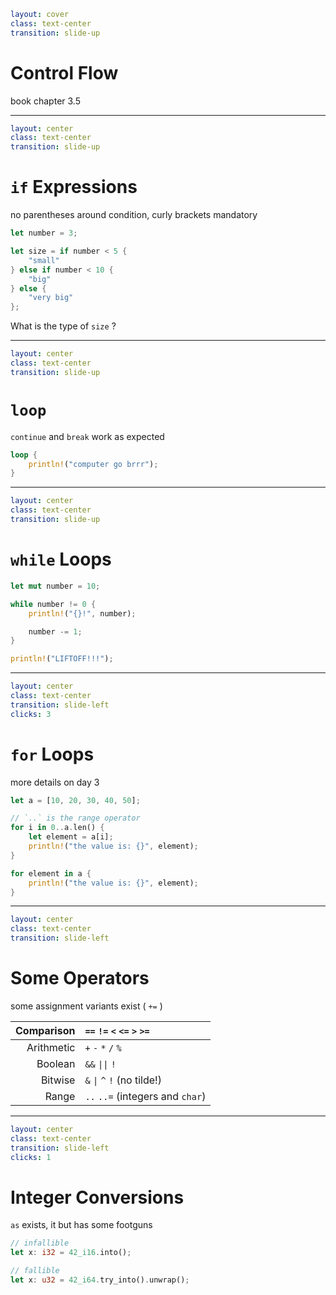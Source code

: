 ```yaml
layout: cover
class: text-center
transition: slide-up
```

# Control Flow

book chapter 3.5

<Nr />

---

```yaml
layout: center
class: text-center
transition: slide-up
```

# `if` Expressions

no parentheses around condition, curly brackets mandatory

```rust
let number = 3;

let size = if number < 5 {
    "small"
} else if number < 10 {
    "big"
} else {
    "very big"
};
```

What is the type of `size` ?

<Nr />

---

```yaml
layout: center
class: text-center
transition: slide-up
```

# `loop`

`continue` and `break` work as expected

```rust
loop {
    println!("computer go brrr");
}
```

<Nr />

---

```yaml
layout: center
class: text-center
transition: slide-up
```

# `while` Loops

```rust {3,7}
let mut number = 10;

while number != 0 {
    println!("{}!", number);

    number -= 1;
}

println!("LIFTOFF!!!");
```

<Nr />

---

```yaml
layout: center
class: text-center
transition: slide-left
clicks: 3
```

# `for` Loops

more details on day 3

```rust {1,4,7|1,4-7|1,9,11|all}
let a = [10, 20, 30, 40, 50];

// `..` is the range operator
for i in 0..a.len() {
    let element = a[i];
    println!("the value is: {}", element);
}

for element in a {
    println!("the value is: {}", element);
}
```

<div
    style="background-color: red"
    class="h-0.8 rounded absolute top-70 left-97 w-26"
    v-click="[0,1]"
></div>

<div
    style="background-color: red"
    class="h-0.8 rounded absolute top-76 left-120 w-10"
    v-click="[1,2]"
></div>

<Nr />

---

```yaml
layout: center
class: text-center
transition: slide-left
```

# Some Operators

some assignment variants exist ( `+=` )

| Comparison | `==` `!=` `<` `<=` `>` `>=`      |
| ---------: | :------------------------------- |
| Arithmetic | `+` `-` `*` `/` `%`              |
| Boolean    | `&&` `\|\|` `!`                  |
| Bitwise    | `&` `\|` `^` `!` (no tilde!)     |
| Range      | `..` `..=` (integers and `char`) |

<Nr />

---

```yaml
layout: center
class: text-center
transition: slide-left
clicks: 1
```

# Integer Conversions

`as` exists, it but has some footguns

```rust {1,2|4,5}
// infallible
let x: i32 = 42_i16.into();

// fallible
let x: u32 = 42_i64.try_into().unwrap();
```

<div
    style="background-color: red"
    class="h-0.8 rounded absolute top-76 left-95 w-7.5"
    v-click="[0,1]"
></div>
<div
    style="background-color: red"
    class="h-0.8 rounded absolute top-76 left-118 w-7.5"
    v-click="[0,1]"
></div>

<div
    style="background-color: red"
    class="h-0.8 rounded absolute top-94 left-95 w-7.5"
    v-click="[1,2]"
></div>
<div
    style="background-color: red"
    class="h-0.8 rounded absolute top-94 left-118 w-7.5"
    v-click="[1,2]"
></div>

<Nr />
